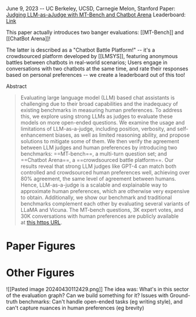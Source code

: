 June 9, 2023 -- UC Berkeley, UCSD, Carnegie Melon, Stanford
Paper: [Judging LLM-as-aJudge with MT-Bench and Chatbot Arena](https://arxiv.org/pdf/2306.05685.pdf)
Leaderboard: [Link](https://chat.lmsys.org/?leaderboard)

This paper actually introduces two banger evaluations: [[MT-Bench]] and [[ChatBot Arena]]!

The latter is described as a "Chatbot Battle Platform!" -- it's a crowdsourced platform developed by [[LMSYS]], featuring anonymous battles between chatbots in real-world scenarios; Users engage in conversations with two chatbots at the same time, and rate their responses based on personal preferences -- we create a leaderboard out of this too!

Abstract
> Evaluating large language model (LLM) based chat assistants is challenging due to their broad capabilities and the inadequacy of existing benchmarks in measuring human preferences. To address this, we explore using strong LLMs as judges to evaluate these models on more open-ended questions. We examine the usage and limitations of LLM-as-a-judge, including position, verbosity, and self-enhancement biases, as well as limited reasoning ability, and propose solutions to mitigate some of them. We then verify the agreement between LLM judges and human preferences by introducing two benchmarks: ==MT-bench==, a multi-turn question set; and ==Chatbot Arena==, a ==crowdsourced battle platform==. Our results reveal that strong LLM judges like GPT-4 can match both controlled and crowdsourced human preferences well, achieving over 80% agreement, the same level of agreement between humans. Hence, LLM-as-a-judge is a scalable and explainable way to approximate human preferences, which are otherwise very expensive to obtain. Additionally, we show our benchmark and traditional benchmarks complement each other by evaluating several variants of LLaMA and Vicuna. The MT-bench questions, 3K expert votes, and 30K conversations with human preferences are publicly available at [this https URL](https://github.com/lm-sys/FastChat/tree/main/fastchat/llm_judge).


# Paper Figures


# Other Figures

![[Pasted image 20240430112429.png]]
The idea was: What's in this sector of the evaluation graph? Can we build something for it?
Issues with Ground-truth benchmarks: Can't handle open-ended tasks (eg writing style), and can't capture nuances in human preferences (eg brevity)